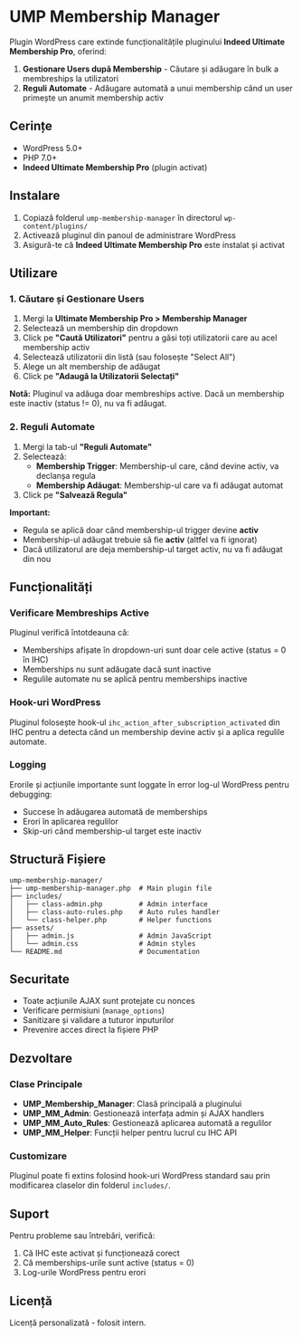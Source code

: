 # UMP Membership Manager

Plugin WordPress care extinde funcționalitățile pluginului **Indeed Ultimate Membership Pro**, oferind:

1. **Gestionare Users după Membership** - Căutare și adăugare în bulk a membreships la utilizatori
2. **Reguli Automate** - Adăugare automată a unui membership când un user primește un anumit membership activ

## Cerințe

- WordPress 5.0+
- PHP 7.0+
- **Indeed Ultimate Membership Pro** (plugin activat)

## Instalare

1. Copiază folderul `ump-membership-manager` în directorul `wp-content/plugins/`
2. Activează pluginul din panoul de administrare WordPress
3. Asigură-te că **Indeed Ultimate Membership Pro** este instalat și activat

## Utilizare

### 1. Căutare și Gestionare Users

1. Mergi la **Ultimate Membership Pro > Membership Manager**
2. Selectează un membership din dropdown
3. Click pe **"Caută Utilizatori"** pentru a găsi toți utilizatorii care au acel membership activ
4. Selectează utilizatorii din listă (sau folosește "Select All")
5. Alege un alt membership de adăugat
6. Click pe **"Adaugă la Utilizatorii Selectați"**

**Notă:** Pluginul va adăuga doar membreships active. Dacă un membership este inactiv (status != 0), nu va fi adăugat.

### 2. Reguli Automate

1. Mergi la tab-ul **"Reguli Automate"**
2. Selectează:
   - **Membership Trigger**: Membership-ul care, când devine activ, va declanșa regula
   - **Membership Adăugat**: Membership-ul care va fi adăugat automat
3. Click pe **"Salvează Regula"**

**Important:**
- Regula se aplică doar când membership-ul trigger devine **activ**
- Membership-ul adăugat trebuie să fie **activ** (altfel va fi ignorat)
- Dacă utilizatorul are deja membership-ul target activ, nu va fi adăugat din nou

## Funcționalități

### Verificare Membreships Active

Pluginul verifică întotdeauna că:
- Memberships afișate în dropdown-uri sunt doar cele active (status = 0 în IHC)
- Memberships nu sunt adăugate dacă sunt inactive
- Regulile automate nu se aplică pentru memberships inactive

### Hook-uri WordPress

Pluginul folosește hook-ul `ihc_action_after_subscription_activated` din IHC pentru a detecta când un membership devine activ și a aplica regulile automate.

### Logging

Erorile și acțiunile importante sunt loggate în error log-ul WordPress pentru debugging:
- Succese în adăugarea automată de memberships
- Erori în aplicarea regulilor
- Skip-uri când membership-ul target este inactiv

## Structură Fișiere

```
ump-membership-manager/
├── ump-membership-manager.php  # Main plugin file
├── includes/
│   ├── class-admin.php         # Admin interface
│   ├── class-auto-rules.php    # Auto rules handler
│   └── class-helper.php        # Helper functions
├── assets/
│   ├── admin.js                # Admin JavaScript
│   └── admin.css               # Admin styles
└── README.md                   # Documentation
```

## Securitate

- Toate acțiunile AJAX sunt protejate cu nonces
- Verificare permisiuni (`manage_options`)
- Sanitizare și validare a tuturor inputurilor
- Prevenire acces direct la fișiere PHP

## Dezvoltare

### Clase Principale

- **UMP_Membership_Manager**: Clasă principală a pluginului
- **UMP_MM_Admin**: Gestionează interfața admin și AJAX handlers
- **UMP_MM_Auto_Rules**: Gestionează aplicarea automată a regulilor
- **UMP_MM_Helper**: Funcții helper pentru lucrul cu IHC API

### Customizare

Pluginul poate fi extins folosind hook-uri WordPress standard sau prin modificarea claselor din folderul `includes/`.

## Suport

Pentru probleme sau întrebări, verifică:
1. Că IHC este activat și funcționează corect
2. Că memberships-urile sunt active (status = 0)
3. Log-urile WordPress pentru erori

## Licență

Licență personalizată - folosit intern.

